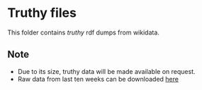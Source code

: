Truthy files
============

This folder contains *truthy* rdf dumps from wikidata.

Note
----
*   Due to its size, truthy data will be made available on request.
*   Raw data from last ten weeks can be downloaded [here](https://dumps.wikimedia.org/wikidatawiki/entities/)

